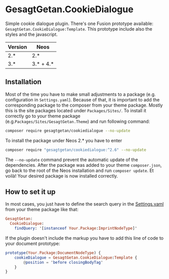 # GesagtGetan.CookieDialogue

Simple cookie dialogue plugin. There's one Fusion prototype available: `GesagtGetan.CookieDialogue:Template`. This prototype include also the styles and the javascript.

| Version | Neos        |
| ------- | ----------- |
| 2.\*    | 2.\*        |
| 3.\*    | 3.\* + 4.\* |

## Installation

Most of the time you have to make small adjustments to a package (e.g. configuration in `Settings.yaml`). Because of that, it is important to add the corresponding package to the composer from your theme package. Mostly this is the site packages located under `Packages/Sites/`. To install it correctly go to your theme package (e.g.`Packages/Sites/GesagtGetan.Theme`) and run following command:

```bash
composer require gesagtgetan/cookiedialogue --no-update
```

To install the package under Neos 2.\* you have to enter

```bash
composer require "gesagtgetan/cookiedialogue:^2.6" --no-update
```

The `--no-update` command prevent the automatic update of the dependencies. After the package was added to your theme `composer.json`, go back to the root of the Neos installation and run `composer update`. Et voilà! Your desired package is now installed correctly.

## How to set it up

In most cases, you just have to define the search query in the [Settings.yaml](Configuration/Settings.yaml) from your theme package like that:

```elm
GesagtGetan:
  CookieDialogue:
    findQuery: '[instanceof Your.Package:ImprintNodeType]'
```

If the plugin doesn't include the markup you have to add this line of code to your document prototype:

```elm
prototype(Your.Package:DocumentNodeType) {
    cookieDialogue = GesagtGetan.CookieDialogue:Template {
        @position = 'before closingBodyTag'
    }
}
```
